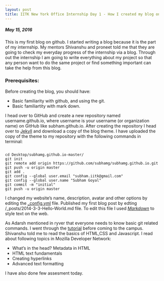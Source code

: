 ```yaml
---
layout: post
title: IITK New York Office Internship Day 1 - How I created my blog on github ? 
---
```

##### *May 15, 2016*

This is my first blog on github. I started writing a blog because it is the part of my internship. My mentors Shivanshu and proneet told me that they are going to check my everyday progress of the internship via a blog. Through out the internship I am going to write everything about my project so that any person want to do the same project or find something important can take the help from this blog. 

### Prerequisites:
Before creating the blog, you should have:  
* Basic familiarity with github, and using the git.  
* Basic familiartity with mark down.

I head over to GitHub and create a new repository named username.github.io, where username is your username (or organization name) on GitHub like subham.github.io. After creating the repository I head over to [Jekyll](https://github.com/barryclark/jekyll-now) and download a copy of the blog theme. I have uploaded the copy of the theme to my repository with the following commands in terminal:  

<pre><code>  
cd Desktop/subhamg.github.io-master/    
git init  
git remote add origin https://github.com/subhamg/subhamg.github.io.git  
git push -u origin master  
git add .  
git config --global user.email "subham.iitk@gmail.com"  
git config --global user.name "Subham Goyal"  
git commit -m "initial"  
git push -u origin master  
</code></pre>

I changed my website’s name, description, avatar and other options by editing the [_config.yml](https://github.com/subhamg/subhamg.github.io/blob/master/_config.yml) file. Published my first blog post by edting /_posts/2014-3-3-Hello-World.md file. To edit this file I used [*Markdown*](https://guides.github.com/features/mastering-markdown/) to style text on the web.

As Adarsh mentioned in ryver that everyone needs to know basic git related commands. I went through the [tutorial](https://try.github.io/levels/1/challenges/1) before coming to the campus. Shivanshu told me to read the basics of HTML,CSS and Javascript. I read about following topics in Mozilla Developer Network:  
* What’s in the head? Metadata in HTML  
* HTML text fundamentals  
* Creating hyperlinks  
* Advanced text formatting  

I have also done few assesment today.


